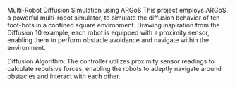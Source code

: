 Multi-Robot Diffusion Simulation using ARGoS
This project employs ARGoS, a powerful multi-robot simulator, to simulate the diffusion behavior of ten foot-bots in a confined square environment. Drawing inspiration from the Diffusion 10 example, each robot is equipped with a proximity sensor, enabling them to perform obstacle avoidance and navigate within the environment.

Diffusion Algorithm: The controller utilizes proximity sensor readings to calculate repulsive forces, enabling the robots to adeptly navigate around obstacles and interact with each other.
